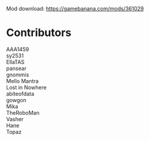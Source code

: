 Mod download: https://gamebanana.com/mods/361029

# Contributors
AAA1459  
sy2531  
EllaTAS  
pansear  
gnommis  
Mello Mantra  
Lost in Nowhere  
abiteofdata  
gowgon  
Mika  
TheRoboMan  
Vasher  
Hane  
Topaz